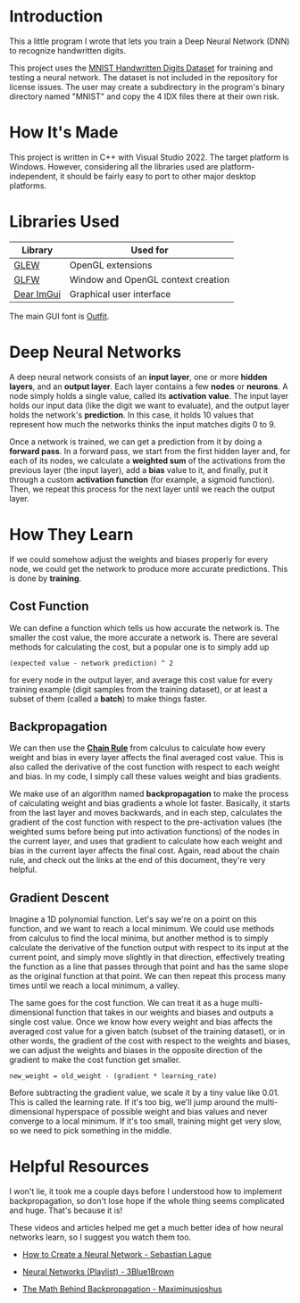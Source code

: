 # Introduction

This a little program I wrote that lets you train a Deep Neural Network
(DNN) to recognize handwritten digits.

This project uses the
[MNIST Handwritten Digits Dataset](https://yann.lecun.com/exdb/mnist/)
for training and testing a neural network. The dataset is not included in the
repository for license issues. The user may create a subdirectory in the
program's binary directory named "MNIST" and copy the 4 IDX files there at their
own risk.

# How It's Made

This project is written in C++ with Visual Studio 2022. The target platform is
Windows. However, considering all the libraries used are platform-independent,
it should be fairly easy to port to other major desktop platforms.

# Libraries Used

| Library | Used for |
|--|--|
| [GLEW](https://glew.sourceforge.net/) | OpenGL extensions |
| [GLFW](https://www.glfw.org/) | Window and OpenGL context creation |
| [Dear ImGui](https://github.com/ocornut/imgui) | Graphical user interface |

The main GUI font is [Outfit](https://fonts.google.com/specimen/Outfit?preview.text=Digit%20Recognition%20Train%20Layer%20Batch%20Seed%20Accuracy).

# Deep Neural Networks

A deep neural network consists of an **input layer**, one or more **hidden layers**,
and an **output layer**. Each layer contains a few **nodes** or **neurons**. A node simply
holds a single value, called its **activation value**. The input layer holds our
input data (like the digit we want to evaluate), and the output layer holds the
network's **prediction**. In this case, it holds 10 values that represent how much
the networks thinks the input matches digits 0 to 9.

Once a network is trained, we can get a prediction from it by doing a
**forward pass**. In a forward pass, we start from the first hidden layer and, for each of
its nodes, we calculate a **weighted sum** of the activations from the previous
layer (the input layer), add a **bias** value to it, and finally, put it through a
custom **activation function** (for example, a sigmoid function). Then, we repeat
this process for the next layer until we reach the output layer.

# How They Learn

If we could somehow adjust the weights and biases properly for every node, we
could get the network to produce more accurate predictions. This is done by
**training**.

## Cost Function

We can define a function which tells us how accurate the network is. The smaller
the cost value, the more accurate a network is. There are several methods for
calculating the cost, but a popular one is to simply add up

```(expected value - network prediction) ^ 2```

for every node in the output layer, and average this cost value for every
training example (digit samples from the training dataset), or at least a subset
of them (called a **batch**) to make things faster.

## Backpropagation

We can then use the [**Chain Rule**](https://en.wikipedia.org/wiki/Chain_rule)
from calculus to calculate how every weight and bias in every layer affects
the final averaged cost value. This is also called the derivative of the cost
function with respect to each weight and bias. In my code, I simply call these
values weight and bias gradients.

We make use of an algorithm named **backpropagation** to make the process of
calculating weight and bias gradients a whole lot faster. Basically, it starts
from the last layer and moves backwards, and in each step, calculates the
gradient of the cost function with respect to the pre-activation values
(the weighted sums before being put into activation functions) of the nodes in
the current layer, and uses that gradient to calculate how each weight and bias
in the current layer affects the final cost. Again, read about the chain rule,
and check out the links at the end of this document, they're very helpful.

## Gradient Descent

Imagine a 1D polynomial function. Let's say we're on a point on this function,
and we want to reach a local minimum. We could use methods from calculus to
find the local minima, but another method is to simply calculate the derivative
of the function output with respect to its input at the current point, and
simply move slightly in that direction, effectively treating the function as a
line that passes through that point and has the same slope as the original
function at that point. We can then repeat this process many times until we
reach a local minimum, a valley.

The same goes for the cost function. We can treat it as a huge multi-dimensional
function that takes in our weights and biases and outputs a single cost value.
Once we know how every weight and bias affects the averaged cost value for a
given batch (subset of the training dataset), or in other words, the gradient of
the cost with respect to the weights and biases, we can adjust the weights and
biases in the opposite direction of the gradient to make the cost function get
smaller.

```
new_weight = old_weight - (gradient * learning_rate)
```

Before subtracting the gradient value, we scale it by a tiny value like 0.01.
This is called the learning rate. If it's too big, we'll jump around the
multi-dimensional hyperspace of possible weight and bias values and never
converge to a local minimum. If it's too small, training might get very slow,
so we need to pick something in the middle.

# Helpful Resources

I won't lie, it took me a couple days before I understood how to implement
backpropagation, so don't lose hope if the whole thing seems complicated and
huge. That's because it is!

These videos and articles helped me get a much better idea of how neural
networks learn, so I suggest you watch them too.

- [How to Create a Neural Network - Sebastian Lague](https://www.youtube.com/watch?v=hfMk-kjRv4c)

- [Neural Networks (Playlist) - 3Blue1Brown](https://www.youtube.com/watch?v=aircAruvnKk&list=PLZHQObOWTQDNU6R1_67000Dx_ZCJB-3pi)

- [The Math Behind Backpropagation - Maximinusjoshus](https://medium.com/featurepreneur/the-mathematics-of-backpropagation-4b114fd64a63)
